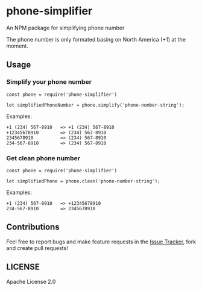 # phone-simplifier
An NPM package for simplifying phone number

The phone number is only formated basing on North America (+1) at the moment. 

## Usage 

### Simplify your phone number 

```
const phone = require('phone-simplifier')

let simplifiedPhoneNumber = phone.simplify('phone-number-string');
```

Examples: 

```
+1 (234) 567-8910   => +1 (234) 567-8910
+12345678910        => (234) 567-8910
2345678910          => (234) 567-8910
234-567-8910        => (234) 567-8910
```

### Get clean phone number 

```
const phone = require('phone-simplifier')

let simplifiedPhone = phone.clean('phone-number-string');
```

Examples: 

```
+1 (234) 567-8910   => +12345678910
234-567-8910        => 2345678910
```

## Contributions

Feel free to report bugs and make feature requests in the [Issue Tracker](https://github.com/dalenguyen/phone-simplifier/issues), fork and create pull requests!

## LICENSE

Apache License 2.0